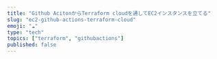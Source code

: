 ```yaml
---
title: "Github AcitonからTerraform cloudを通してEC2インスタンスを立てる"
slug: "ec2-github-actions-terraform-cloud"
emoji: "☁"
type: "tech"
topics: ["terraform", "githubactions"]
published: false
---
```

